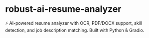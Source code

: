 # robust-ai-resume-analyzer
⚡ AI-powered resume analyzer with OCR, PDF/DOCX support, skill detection, and job description matching. Built with Python &amp; Gradio.
